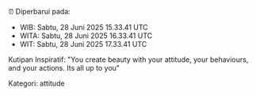 ⏰ Diperbarui pada:
- WIB: Sabtu, 28 Juni 2025 15.33.41 UTC
- WITA: Sabtu, 28 Juni 2025 16.33.41 UTC
- WIT: Sabtu, 28 Juni 2025 17.33.41 UTC

Kutipan Inspiratif:
"You create beauty with your attitude, your behaviours, and your actions. Its all up to you"


Kategori: attitude

